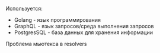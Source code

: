 Используется:
- Golang - язык программирования
- GraphQL - язык запросов/среда выполнения запросов
- PostgresSQL - база данных для хранения информации


Проблема мьютекса в resolvers
